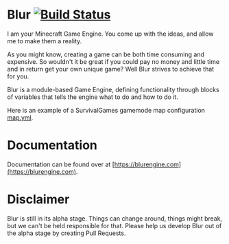 # Blur [![Build Status](https://ci.drtshock.net/buildStatus/icon?job=Blur)](https://ci.drtshock.net/job/Blur/)
I am your Minecraft Game Engine. You come up with the ideas, and allow me to make them a reality.

As you might know, creating a game can be both time consuming and expensive. So wouldn't it be great if you could pay no money and little time and in return get your own unique game? Well Blur strives to achieve that for you.

Blur is a module-based Game Engine, defining functionality through blocks of variables that tells the engine what to do and how to do it.

Here is an example of a SurvivalGames gamemode map configuration [map.yml](https://gist.github.com/SupaHam/286b137f4cfc17d9e549).

# Documentation
Documentation can be found over at [https://blurengine.com](https://blurengine.com).

# Disclaimer
Blur is still in its alpha stage. Things can change around, things might break, but we can't be held responsible for that. Please help us develop Blur
out of the alpha stage by creating Pull Requests.
